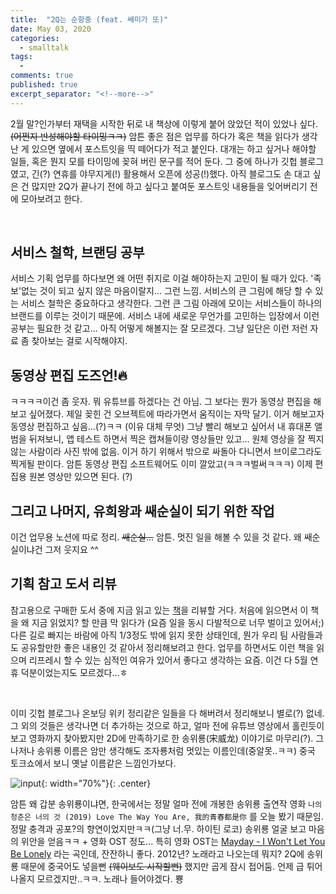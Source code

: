 ```yaml
---
title:  "2Q는 순항중 (feat. 쌔미가 또)"
date: May 03, 2020
categories:
  - smalltalk
tags:
  - 
comments: true
published: true
excerpt_separator: "<!--more-->"
---
```


2월 말?인가부터 재택을 시작한 뒤로 내 책상에 이렇게 붙어 앉았던 적이 있었나 싶다. ~~(어쩐지 반성해야할 타이밍ㅋㅋ)~~ 암튼 좋은 점은 업무를 하다가 혹은 책을 읽다가 생각난 게 있으면 옆에서 포스트잇을 띡 떼어다가 적고 붙인다. 대개는 하고 싶거나 해야할 일들, 혹은 뭔지 모를 타이밍에 꽂혀 버린 문구를 적어 둔다. 그 중에 하나가 깃헙 블로그였고, 긴(?) 연휴를 야무지게(!) 활용해서 오픈에 성공(!)했다. 아직 블로그도 손 대고 싶은 건 많지만 2Q가 끝나기 전에 하고 싶다고 붙여둔 포스트잇 내용들을 잊어버리기 전에 모아보려고 한다. <!--more-->

<br>

## 서비스 철학, 브랜딩 공부
서비스 기획 업무를 하다보면 왜 어떤 취지로 이걸 해야하는지 고민이 될 때가 있다. '족보'없는 것이 되고 싶지 않은 마음이랄지... 그런 느낌. 서비스의 큰 그림에 해당 할 수 있는 서비스 철학은 중요하다고 생각한다. 그런 큰 그림 아래에 모이는 서비스들이 하나의 브랜드를 이루는 것이기 때문에. 서비스 내에 새로운 무언가를 고민하는 입장에서 이런 공부는 필요한 것 같고... 아직 어떻게 해볼지는 잘 모르겠다. 그냥 일단은 이런 저런 자료 좀 찾아보는 걸로 시작해야지.

## 동영상 편집 도즈언!🔥
ㅋㅋㅋㅋ이건 좀 웃자. 뭐 유튜브를 하겠다는 건 아님. 그 보다는 뭔가 동영상 편집을 해보고 싶어졌다. 제일 꽂힌 건 오브젝트에 따라가면서 움직이는 자막 달기. 이거 해보고자 동영상 편집하고 싶음...(?)ㅋㅋ (이유 대체 무엇) 그냥 빨리 해보고 싶어서 내 휴대폰 앨범을 뒤져보니, 앱 테스트 하면서 찍은 캡쳐들이랑 영상들만 있고... 원체 영상을 잘 찍지 않는 사람이라 사진 밖에 없음. 이거 하기 위해서 밖으로 싸돌아 다니면서 브이로그라도 찍게될 판이다. 암튼 동영상 편집 소프트웨어도 이미 깔았고(ㅋㅋㅋ벌써ㅋㅋㅋ) 이제 편집용 원본 영상만 있으면 된다. (?)

## 그리고 나머지, 유희왕과 쌔순실이 되기 위한 작업
이건 업무용 노션에 따로 정리. ~~쌔순실...~~ 암튼. 멋진 일을 해볼 수 있을 것 같다. 왜 쌔순실이냐건 그저 웃지요 ^^

## 기획 참고 도서 리뷰
참고용으로 구매한 도서 중에 지금 읽고 있는 [책](http://www.yes24.com/Product/Goods/89707566 "아이디어 불패의 법칙")을 리뷰할 거다. 처음에 읽으면서 이 책을 왜 지금 읽었지? 할 만큼 막 읽다가 (요즘 일을 동시 다발적으로 너무 벌이고 있어서;) 다른 길로 빠지는 바람에 아직 1/3정도 밖에 읽지 못한 상태인데, 뭔가 우리 팀 사람들과도 공유할만한 좋은 내용인 것 같아서 정리해보려고 한다. 업무를 하면서도 이런 책을 읽으며 리프레시 할 수 있는 심적인 여유가 있어서 좋다고 생각하는 요즘. 이건 다 5월 연휴 덕분이었는지도 모르겠다...ㅎ

<br>

이미 깃헙 블로그나 온보딩 위키 정리같은 일들을 다 해버려서 정리해보니 별로(?) 없네. 그 외의 것들은 생각나면 더 추가하는 것으로 하고, 얼마 전에 유튜브 영상에서 홀린듯이 보고 영화까지 찾아봤지만 2D에 만족하기로 한 송위룡(宋威龙) 이야기로 마무리(?). 그나저나 송위룡 이름은 암만 생각해도 조자룡처럼 멋있는 이름인데(중알못..ㅋㅋ) 중국 토크쇼에서 보니 옛날 이름같은 느낌인가보다. 

![input](https://owhyes.com/wp-content/uploads/2020/01/Song-Weilong.jpg "Song Weilong"){: width="70%"}{: .center}

암튼 왜 갑분 송위룡이냐면, 한국에서는 정말 얼마 전에 개봉한 송위룡 출연작 영화 `나의 청춘은 너의 것 (2019) Love The Way You Are, 我的青春都是你` 를 오늘 봤기 때문임. 정말 충격과 공포?의 향연이었지만ㅋㅋ(그냥 너.무. 하이틴 로코) 송위룡 얼굴 보고 마음의 위안을 얻음ㅋㅋ + 영화 OST 정도... 특히 영화 OST는 <a href="https://youtu.be/eSHPDIEjgv0" target="_blank">Mayday - I Won't Let You Be Lonely</a> 라는 곡인데, 잔잔하니 좋다. 2012년? 노래라고 나오는데 뭐지? 2Q에 송위룡 때문에 중국어도 넣을뻔 ~~(웨이보도 시작할뻔)~~ 했지만 곱게 잠시 접어둠. 언제 급 튀어나올지 모르겠지만..ㅋㅋ. 노래나 들어야겠다. 뿅
